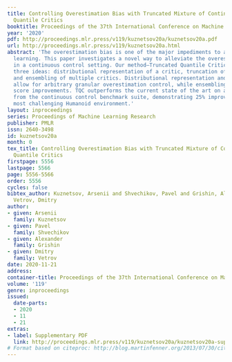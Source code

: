 ```yaml
---
title: Controlling Overestimation Bias with Truncated Mixture of Continuous Distributional
  Quantile Critics
booktitle: Proceedings of the 37th International Conference on Machine Learning
year: '2020'
pdf: http://proceedings.mlr.press/v119/kuznetsov20a/kuznetsov20a.pdf
url: http://proceedings.mlr.press/v119/kuznetsov20a.html
abstract: 'The overestimation bias is one of the major impediments to accurate off-policy
  learning. This paper investigates a novel way to alleviate the overestimation bias
  in a continuous control setting. Our method—Truncated Quantile Critics, TQC,—blends
  three ideas: distributional representation of a critic, truncation of critics prediction,
  and ensembling of multiple critics. Distributional representation and truncation
  allow for arbitrary granular overestimation control, while ensembling provides additional
  score improvements. TQC outperforms the current state of the art on all environments
  from the continuous control benchmark suite, demonstrating 25% improvement on the
  most challenging Humanoid environment.'
layout: inproceedings
series: Proceedings of Machine Learning Research
publisher: PMLR
issn: 2640-3498
id: kuznetsov20a
month: 0
tex_title: Controlling Overestimation Bias with Truncated Mixture of Continuous Distributional
  Quantile Critics
firstpage: 5556
lastpage: 5566
page: 5556-5566
order: 5556
cycles: false
bibtex_author: Kuznetsov, Arsenii and Shvechikov, Pavel and Grishin, Alexander and
  Vetrov, Dmitry
author:
- given: Arsenii
  family: Kuznetsov
- given: Pavel
  family: Shvechikov
- given: Alexander
  family: Grishin
- given: Dmitry
  family: Vetrov
date: 2020-11-21
address: 
container-title: Proceedings of the 37th International Conference on Machine Learning
volume: '119'
genre: inproceedings
issued:
  date-parts:
  - 2020
  - 11
  - 21
extras:
- label: Supplementary PDF
  link: http://proceedings.mlr.press/v119/kuznetsov20a/kuznetsov20a-supp.pdf
# Format based on citeproc: http://blog.martinfenner.org/2013/07/30/citeproc-yaml-for-bibliographies/
---
```

